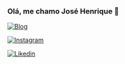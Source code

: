 ### Olá, me chamo José Henrique 👋

[![Blog](https://img.shields.io/badge/Blogger-FF5722?style=for-the-badge&logo=blogger&logoColor=white)](https://webysistem.com)

[![Instagram](https://img.shields.io/badge/Instagram-E4405F?style=for-the-badge&logo=instagram&logoColor=white)](https://www.instagram.com/jose.henriqu3/)

[![Likedin](https://img.shields.io/badge/LinkedIn-0077B5?style=for-the-badge&logo=linkedin&logoColor=white)](https://www.linkedin.com/in/josehenriqu3/)




